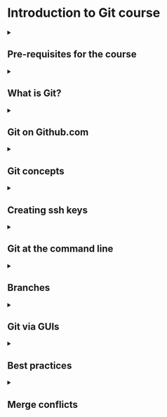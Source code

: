 # Introduction to Git course

<details><summary><h2>Pre-requisites for the course</h2></summary>

 - sign up for a [github.com account](https://github.com/) and make sure you remember the password to sign in
 - make sure that git is installed on your machine.  You can check this by typing: 

```
git -- version
```
</details>

<details><summary><h2>
What is Git?</h2></summary>

Git is a version control system that allows you to track and save changes to your projects, files, code etc by taking annotated, reversible snapshots of your repositories. 
</details>

<details><summary><h2>
Git on Github.com
</h2></summary>
### Organisation of Github
Git is organized in repositories. You can create, commit into and anoate into repositories right on github.
</details>

<details><summary><h2>
Git concepts </h2></summary>

### .gitignore
The .gitignore file includes all files that are not being tracked. 

### readme.md
###  contributing.md

</details>

<details><summary><h2>
Creating ssh keys </h2></summary>

Type the following in your terminal to create a new ssh key pair
![](img/Picture1.png)

add the key pair to your .ssh file:
![](img/Picture2.png)

copy the public(!) part of the pair
![](img/Picture3.png)

Add public(!) key to git hub:

<!--- 
![](img/Picture4.png)
![](img/Picture5.png)
--->

</details>

<details><summary><h2>Git at the command line</h2></summary>

## Commands

### show the status of the working tree
```
git status
```
### show local changes
``` 
git diff
```
Go back from `git  diff` by trying `q`
### staging
```
git add file
```
### committing
```
git commit -m "my commit"
```
### staging  and committing
```
git commit -a -m "Intro to git"
```
### push to remote (publish)
```
git push
```
</details>

<details><summary><h2>Branches </h2></summary>

#### new branch and publish it to remote
```
git checkout -b dev
git push -u origin dev
```
</details>


<details><summary><h2>Git via GUIs</h2></summary>

### VScode

### Github Desktob
</details>

<details><summary><h2>Best practices</h2></summary>

1. You should have at least two branches: *main* and *dev*. 
</details>

<details><summary><h2>Merge conflicts</h2></summary>
</details>

